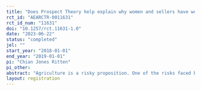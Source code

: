 ```yaml
---
title: "Does Prospect Theory help explain why women and sellers have worse outcomes in privately negotiated markets?"
rct_id: "AEARCTR-0011631"
rct_id_num: "11631"
doi: "10.1257/rct.11631-1.0"
date: "2023-06-22"
status: "completed"
jel: ""
start_year: "2018-01-01"
end_year: "2019-01-01"
pi: "Chian Jones Ritten"
pi_other:
abstract: "Agriculture is a risky proposition. One of the risks faced by agricultural producers is the risk that sale negotiations do not result in a trade (negotiation failure risk). The current shift in agricultural markets away from auction settings to more privately negotiated contracting exacerbates this risk. Yet, relatively little is known about how this risk may impact market outcomes. Moreover, Expected Utility Theory fails to explain why buyers have been found to have higher earnings than sellers, and why men have higher earnings than women, in privately negotiated experimental market studies. This study augments a Cumulative Prospect Theory (CPT) lottery survey to include negotiation failure risk in order to explore whether the broader CPT framework may help explain these prior experimental findings, and how potential loss in the context of negotiation failure may impact outcomes. Study participants were presented with a series of lotteries framed in a private negotiation context to measure factors that likely influence their decisions in this bargaining environment, including levels of risk and loss aversion. Half of the participants also took part in a market experiment prior to the lottery survey in order to determine whether prior market experience affects the values of these CPT characteristics. Findings indicate that CPT does indeed help explain differences in negotiating behavior and outcomes during private negotiations between buyers and sellers, and between men and women. Specifically, sellers and women have higher levels of loss aversion than buyers and men, respectively. Further, individuals with high levels of loss aversion have lower market earnings, potentially explaining several anomalies found in previous studies. Moreover, we find that individual decisions under risk are context-dependent, suggesting opportunities for agricultural producers (who generally self-identify as sellers), and especially women, to improve bargaining outcomes."
layout: registration
---
```



